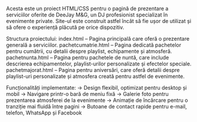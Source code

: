 Acesta este un proiect HTML/CSS pentru o pagină de prezentare a serviciilor oferite de DeeJay M&G, un DJ profesionist specializat în evenimente private. 
Site-ul este construit astfel încât să fie ușor de utilizat și să ofere o experiență plăcută pe orice dispozitiv.

Structura proiectului:
index.html – Pagina principală care oferă o prezentare generală a serviciilor.
pachetcumatrie.html – Pagina dedicată pachetelor pentru cumătrii, cu detalii despre playlist, echipamente și atmosferă.
pachetnunta.html – Pagina pentru pachetele de nuntă, care include descrierea echipamentelor, playlist-urilor personalizate și efectelor speciale.
pachetmajorat.html – Pagina pentru aniversări, care oferă detalii despre playlist-uri personalizate și atmosfera creată pentru astfel de evenimente.

Funcționalități implementate:
-> Design flexibil, optimizat pentru desktop și mobil
-> Navigare printr-o bară de meniu fixă
-> Galerie foto pentru prezentarea atmosferei de la evenimente
-> Animație de încărcare pentru o tranziție mai fluidă între pagini
-> Butoane de contact rapide pentru e-mail, telefon, WhatsApp și Facebook
